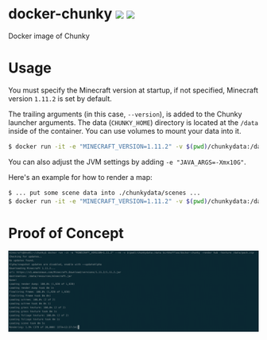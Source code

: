 # docker-chunky [![](https://images.microbadger.com/badges/version/birkhofflee/docker-chunky.svg)](https://microbadger.com/images/birkhofflee/docker-chunky) [![](https://images.microbadger.com/badges/image/birkhofflee/docker-chunky.svg)](https://microbadger.com/images/birkhofflee/docker-chunky)
Docker image of Chunky

# Usage
You must specify the Minecraft version at startup, if not specified, Minecraft version `1.11.2` is set by default.  

The trailing arguments (in this case, `--version`), is added to the Chunky launcher arguments. The data (`CHUNKY_HOME`) directory is located at the `/data` inside of the container. You can use volumes to mount your data into it.  

```bash
$ docker run -it -e "MINECRAFT_VERSION=1.11.2" -v $(pwd)/chunkydata:/data birkhofflee/docker-chunky --version
```

You can also adjust the JVM settings by adding `-e "JAVA_ARGS=-Xmx10G"`.

Here's an example for how to render a map:

```bash
$ ... put some scene data into ./chunkydata/scenes ...
$ docker run -it -e "MINECRAFT_VERSION=1.11.2" -v $(pwd)/chunkydata:/data birkhofflee/docker-chunky -render some-scene -threads 24 -texture /data/texture_pack.zip
```

# Proof of Concept
![](/poc.png)